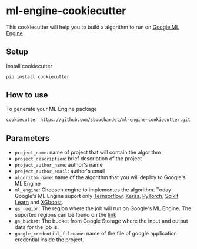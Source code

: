 # ml-engine-cookiecutter

This cookiecutter will help you to build a algorithm to run on [Google ML Engine](https://cloud.google.com/ml-engine). 

## Setup
Install cookiecutter

```bash
pip install cookiecutter
```

## How to use
To generate your ML Engine package

```bash
cookiecutter https://github.com/sbouchardet/ml-engine-cookiecutter.git
```

## Parameters
- `project_name`: name of project that will contain the algorithm
- `project_description`: brief description of the project
- `project_author_name`: author's name
- `project_author_email`: author's email
- `algorithm_name`: name of the algorithm that you will deploy to Google's ML Engine
- `ml_engine`: Choosen engine to implementes the algorithm. Today Google's ML Engine suport only [Ternsorflow](https://www.tensorflow.org/), [Keras](https://keras.io/), [PyTorch](https://pytorch.org/), [Scikit Learn](https://scikit-learn.org/stable/) and [XGboost](https://xgboost.readthedocs.io/en/latest/).
- `gs_region`: The region where the job will run on Google's ML Engine. The suported regions can be found on the [link](https://cloud.google.com/ml-engine/docs/tensorflow/regions) 
- `gs_bucket`: The bucket from Google Storage where the input and output data for the job is.
- `google_credential_filename`: name of the file of google application credential inside the project. 

